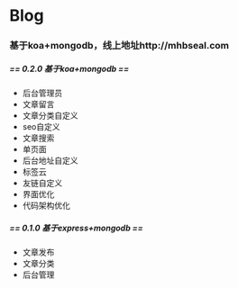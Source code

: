 # Blog
### 基于koa+mongodb，线上地址http://mhbseal.com
##### == 0.2.0 基于koa+mongodb ==
+ 后台管理员
+ 文章留言
+ 文章分类自定义
+ seo自定义
+ 文章搜索
+ 单页面
+ 后台地址自定义
+ 标签云
+ 友链自定义
+ 界面优化
+ 代码架构优化
##### == 0.1.0 基于express+mongodb ==
+ 文章发布
+ 文章分类
+ 后台管理

